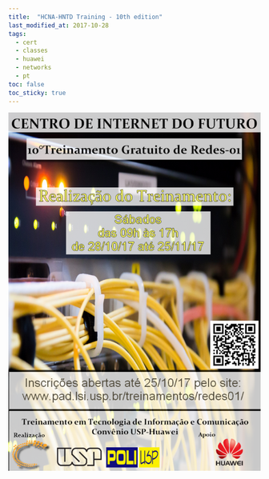 ```yaml
---
title:  "HCNA-HNTD Training - 10th edition"
last_modified_at: 2017-10-28
tags:
  - cert
  - classes
  - huawei
  - networks
  - pt
toc: false
toc_sticky: true
---
```


![](/assets/images/posts/2017-10-28-hntd-10.png)

